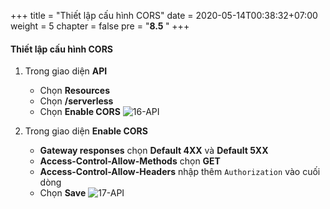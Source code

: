 +++
title = "Thiết lập cấu hình CORS"
date = 2020-05-14T00:38:32+07:00
weight = 5
chapter = false
pre = "<b>8.5 </b>"
+++

#### Thiết lập cấu hình CORS

1. Trong giao diện **API**

   - Chọn **Resources**
   - Chọn **/serverless**
   - Chọn **Enable CORS**
     ![16-API](/images/9/9-api-16.png?width=90pc)

2. Trong giao diện **Enable CORS**

   - **Gateway responses** chọn **Default 4XX** và **Default 5XX**
   - **Access-Control-Allow-Methods** chọn **GET**
   - **Access-Control-Allow-Headers** nhập thêm `Authorization` vào cuối dòng
   - Chọn **Save**
     ![17-API](/images/9/9-api-17.png?width=90pc)
